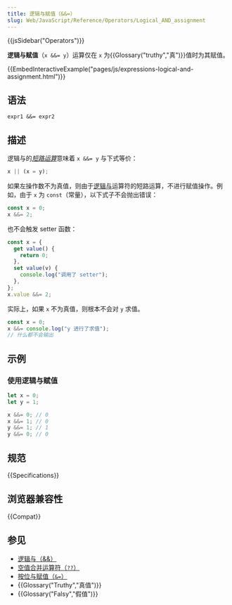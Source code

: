 ```yaml
---
title: 逻辑与赋值（&&=）
slug: Web/JavaScript/Reference/Operators/Logical_AND_assignment
---
```


{{jsSidebar("Operators")}}

**逻辑与赋值**（`x &&= y`）运算仅在 `x` 为{{Glossary("truthy","真")}}值时为其赋值。

{{EmbedInteractiveExample("pages/js/expressions-logical-and-assignment.html")}}

## 语法

```js-nolint
expr1 &&= expr2
```

## 描述

逻辑与的[*短路运算*](/zh-CN/docs/Web/JavaScript/Reference/Operators/Operator_Precedence#短路运算)意味着 `x &&= y` 与下式等价：

```js
x || (x = y);
```

如果左操作数不为真值，则由于[逻辑与](/zh-CN/docs/Web/JavaScript/Reference/Operators/Logical_AND)运算符的短路运算，不进行赋值操作。例如，由于 `x` 为 `const`（常量），以下式子不会抛出错误：

```js
const x = 0;
x &&= 2;
```

也不会触发 setter 函数：

```js
const x = {
  get value() {
    return 0;
  },
  set value(v) {
    console.log("调用了 setter");
  },
};
x.value &&= 2;
```

实际上，如果 `x` 不为真值，则根本不会对 `y` 求值。

```js
const x = 0;
x &&= console.log("y 进行了求值");
// 什么都不会输出
```

## 示例

### 使用逻辑与赋值

```js
let x = 0;
let y = 1;

x &&= 0; // 0
x &&= 1; // 0
y &&= 1; // 1
y &&= 0; // 0
```

## 规范

{{Specifications}}

## 浏览器兼容性

{{Compat}}

## 参见

- [逻辑与（&&）](/zh-CN/docs/Web/JavaScript/Reference/Operators/Logical_AND)
- [空值合并运算符（`??`）](/zh-CN/docs/Web/JavaScript/Reference/Operators/Nullish_coalescing_operator)
- [按位与赋值（`&=`）](/zh-CN/docs/Web/JavaScript/Reference/Operators/Bitwise_AND_assignment)
- {{Glossary("Truthy","真值")}}
- {{Glossary("Falsy","假值")}}
